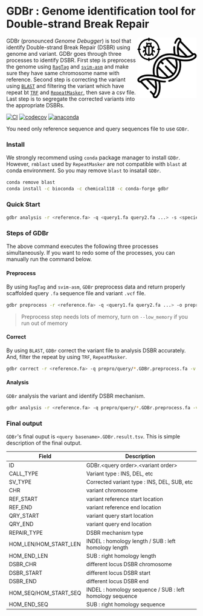 GDBr : Genome identification tool for Double-strand Break Repair
================
<img src="logo/gdbr.svg" alt="GDBr logo" align="right" height="160" style="display: inline-block;"> GDBr (pronounced _Genome Debugger_) is tool that identify Double-strand Break Repair (DSBR) using genome and variant. GDBr goes through three processes to identify DSBR. First step is preprocess the genome using [`RagTag`](https://github.com/malonge/RagTag) and [`svim-asm`](https://github.com/eldariont/svim-asm) and make sure they have same chromosome name with reference. Second step is correcting the variant using [`BLAST`](https://blast.ncbi.nlm.nih.gov/Blast.cgi) and filtering the variant which have repeat bt [`TRF`](https://github.com/Benson-Genomics-Lab/TRF) and [`RepeatMasker`](https://github.com/rmhubley/RepeatMasker), then save a csv file. Last step is to segregate the corrected variants into the appropriate DSBRs. 

[![CI](https://github.com/Chemical118/GDBr/workflows/CI/badge.svg)](https://github.com/Chemical118/GDBr/actions?query=workflow%3ACI)
[![codecov](https://codecov.io/gh/Chemical118/GDBr/branch/master/graph/badge.svg?token=NA5V5H52M6)](https://codecov.io/gh/Chemical118/GDBr)
[![anaconda](https://anaconda.org/chemical118/gdbr/badges/version.svg)](https://anaconda.org/Chemical118/gdbr)

You need only reference sequence and query sequences file to use `GDBr`.

### Install
We strongly recommend using `conda` package manager to install `GDBr`.
However, `rmblast` used by `RepeatMasker` are not compatible with `blast` at conda environment. So you may remove `blast` to insatall `GDBr`.
```sh
conda remove blast
conda install -c bioconda -c chemical118 -c conda-forge gdbr
```
### Quick Start
```sh
gdbr analysis -r <reference.fa> -q <query1.fa query2.fa ...> -s <species of data> -t <number of threads>
```

### Steps of GDBr
The above command executes the following three processes simultaneously. If you want to redo some of the processes, you can manually run the command below.
#### Preprocess
By using `RagTag` and `svim-asm`, `GDBr` preprocess data and return properly scaffolded query `.fa` sequence file and variant `.vcf` file.
```sh
gdbr preprocess -r <reference.fa> -q <query1.fa query2.fa ...> -o prepro -t <number of threads>
```
> Preprocess step needs lots of memory, turn on `--low_memory` if you run out of memory


#### Correct
By using `BLAST`, `GDBr` correct the variant file to analysis DSBR accurately. And, filter the repeat by using `TRF`, `RepeatMasker`.
```sh
gdbr correct -r <reference.fa> -q prepro/query/*.GDBr.preprocess.fa -v prepro/vcf/*.GDBr.preprocess.vcf -s <species of data> -o sv -t <number of threads>
```

#### Analysis
`GDBr` analysis the variant and identify DSBR mechanism.
```sh
gdbr analysis -r <reference.fa> -q prepro/query/*.GDBr.preprocess.fa -v sv/*.GDBr.correct.csv -o dsbr -t <number of threads>
```

### Final output
`GDBr`'s final ouput is `<query basename>.GDBr.result.tsv`. This is simple description of the final output.

| Field             | Description                                          |
|-------------------|------------------------------------------------------|
| ID                | GDBr.\<query order\>.\<variant order\>               |
| CALL_TYPE         | Variant type : INS, DEL, etc                         |
| SV_TYPE           | Corrected variant type : INS, DEL, SUB, etc          |
| CHR               | variant chromosome                                   |
| REF_START         | variant reference start location                     |
| REF_END           | variant reference end location                       |
| QRY_START         | variant query start location                         |
| QRY_END           | variant query end location                           |
| REPAIR_TYPE       | DSBR mechanism type                                  |
| HOM_LEN/HOM_START_LEN | INDEL : homology length / SUB : left homology length |
| HOM_END_LEN           | SUB : right homology length                                |
| DSBR_CHR          | different locus DSBR chromosome                      |
| DSBR_START        | different locus DSBR start                           |
| DSBR_END          | different locus DSBR end                             |
| HOM_SEQ/HOM_START_SEQ | INDEL : homology sequence / SUB : left homology sequence|
| HOM_END_SEQ           | SUB : right homology sequence                              |